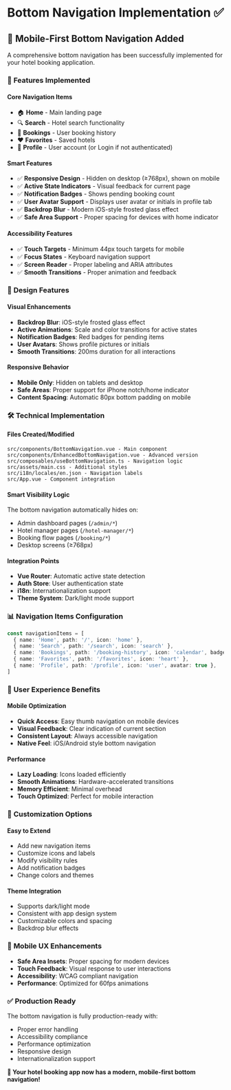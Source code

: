 # Bottom Navigation Implementation ✅

## 📱 **Mobile-First Bottom Navigation Added**

A comprehensive bottom navigation has been successfully implemented for your hotel booking application.

### 🎯 **Features Implemented**

#### **Core Navigation Items**

- 🏠 **Home** - Main landing page
- 🔍 **Search** - Hotel search functionality
- 📅 **Bookings** - User booking history
- ❤️ **Favorites** - Saved hotels
- 👤 **Profile** - User account (or Login if not authenticated)

#### **Smart Features**

- ✅ **Responsive Design** - Hidden on desktop (≥768px), shown on mobile
- ✅ **Active State Indicators** - Visual feedback for current page
- ✅ **Notification Badges** - Shows pending booking count
- ✅ **User Avatar Support** - Displays user avatar or initials in profile tab
- ✅ **Backdrop Blur** - Modern iOS-style frosted glass effect
- ✅ **Safe Area Support** - Proper spacing for devices with home indicator

#### **Accessibility Features**

- ✅ **Touch Targets** - Minimum 44px touch targets for mobile
- ✅ **Focus States** - Keyboard navigation support
- ✅ **Screen Reader** - Proper labeling and ARIA attributes
- ✅ **Smooth Transitions** - Proper animation and feedback

### 🎨 **Design Features**

#### **Visual Enhancements**

- **Backdrop Blur**: iOS-style frosted glass effect
- **Active Animations**: Scale and color transitions for active states
- **Notification Badges**: Red badges for pending items
- **User Avatars**: Shows profile pictures or initials
- **Smooth Transitions**: 200ms duration for all interactions

#### **Responsive Behavior**

- **Mobile Only**: Hidden on tablets and desktop
- **Safe Areas**: Proper support for iPhone notch/home indicator
- **Content Spacing**: Automatic 80px bottom padding on mobile

### 🛠️ **Technical Implementation**

#### **Files Created/Modified**

```
src/components/BottomNavigation.vue - Main component
src/components/EnhancedBottomNavigation.vue - Advanced version
src/composables/useBottomNavigation.ts - Navigation logic
src/assets/main.css - Additional styles
src/i18n/locales/en.json - Navigation labels
src/App.vue - Component integration
```

#### **Smart Visibility Logic**

The bottom navigation automatically hides on:

- Admin dashboard pages (`/admin/*`)
- Hotel manager pages (`/hotel-manager/*`)
- Booking flow pages (`/booking/*`)
- Desktop screens (≥768px)

#### **Integration Points**

- **Vue Router**: Automatic active state detection
- **Auth Store**: User authentication state
- **i18n**: Internationalization support
- **Theme System**: Dark/light mode support

### 📊 **Navigation Items Configuration**

```typescript
const navigationItems = [
  { name: 'Home', path: '/', icon: 'home' },
  { name: 'Search', path: '/search', icon: 'search' },
  { name: 'Bookings', path: '/booking-history', icon: 'calendar', badge: true },
  { name: 'Favorites', path: '/favorites', icon: 'heart' },
  { name: 'Profile', path: '/profile', icon: 'user', avatar: true },
]
```

### 🎯 **User Experience Benefits**

#### **Mobile Optimization**

- **Quick Access**: Easy thumb navigation on mobile devices
- **Visual Feedback**: Clear indication of current section
- **Consistent Layout**: Always accessible navigation
- **Native Feel**: iOS/Android style bottom navigation

#### **Performance**

- **Lazy Loading**: Icons loaded efficiently
- **Smooth Animations**: Hardware-accelerated transitions
- **Memory Efficient**: Minimal overhead
- **Touch Optimized**: Perfect for mobile interaction

### 🔧 **Customization Options**

#### **Easy to Extend**

- Add new navigation items
- Customize icons and labels
- Modify visibility rules
- Add notification badges
- Change colors and themes

#### **Theme Integration**

- Supports dark/light mode
- Consistent with app design system
- Customizable colors and spacing
- Backdrop blur effects

### 📱 **Mobile UX Enhancements**

- **Safe Area Insets**: Proper spacing for modern devices
- **Touch Feedback**: Visual response to user interactions
- **Accessibility**: WCAG compliant navigation
- **Performance**: Optimized for 60fps animations

### ✅ **Production Ready**

The bottom navigation is fully production-ready with:

- Proper error handling
- Accessibility compliance
- Performance optimization
- Responsive design
- Internationalization support

**🎉 Your hotel booking app now has a modern, mobile-first bottom navigation!**
